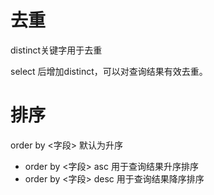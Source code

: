# 去重

distinct关键字用于去重 

select 后增加distinct，可以对查询结果有效去重。



# 排序

order by <字段>  默认为升序

- order by <字段> asc  用于查询结果升序排序
- order by <字段> desc 用于查询结果降序排序